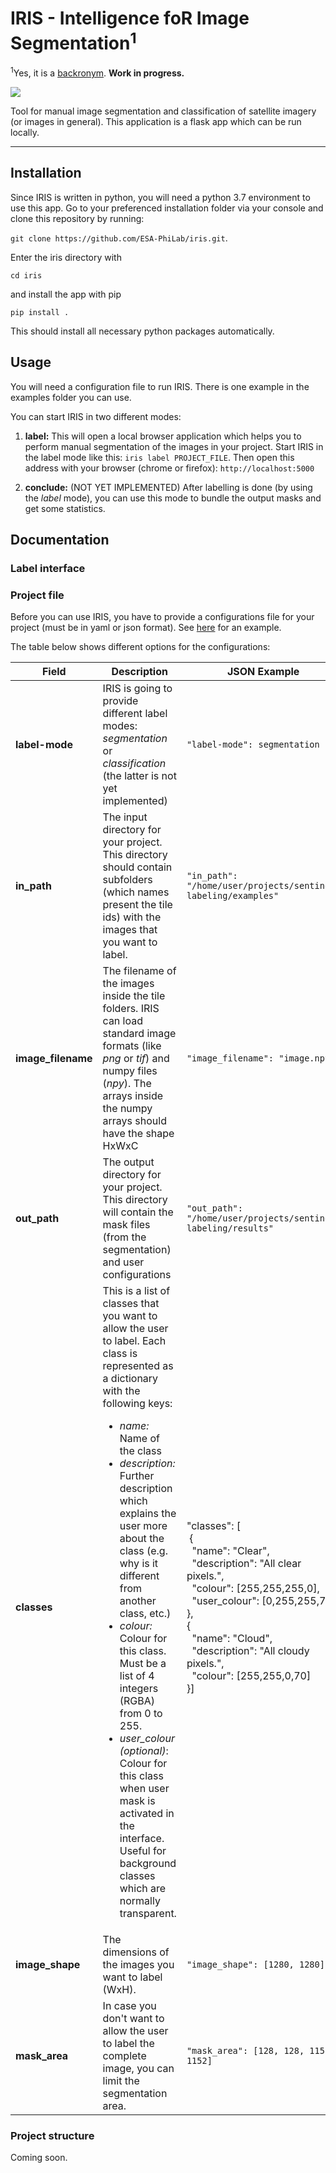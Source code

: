 # IRIS - Intelligence foR Image Segmentation<sup>1</sup>
<sup>1</sup>Yes, it is a <a href="https://en.wikipedia.org/wiki/Backronym">backronym</a>.
**Work in progress.**

<img src="preview/1.png" />

Tool for manual image segmentation and classification of satellite imagery (or images in general).
This application is a flask app which can be run locally. 

<hr />

## Installation
Since IRIS is written in python, you will need a python 3.7 environment to use this app.
Go to your preferenced installation folder via your console and clone this repository by running:

`git clone https://github.com/ESA-PhiLab/iris.git`.

Enter the iris directory with

`cd iris`

and install the app with pip

`pip install .`

This should install all necessary python packages automatically.

## Usage
You will need a configuration file to run IRIS. There is one example in the examples folder you can use. 

You can start IRIS in two different modes:
1) **label:** This will open a local browser application which helps you to perform manual segmentation of the images in your project. Start IRIS in the label mode like this: `iris label PROJECT_FILE`. Then open this address with your browser (chrome or firefox): `http://localhost:5000`

2) **conclude:** (NOT YET IMPLEMENTED) After labelling is done (by using the *label* mode), you can use this mode to bundle the output masks and get some statistics.

## Documentation

### Label interface

### Project file
Before you can use IRIS, you have to provide a configurations file for your project (must be in yaml or json format). See [here](examples/example-config.json) for an example.

The table below shows different options for the configurations:

Field | Description | JSON Example
--- | --- | ---
**label-mode** | IRIS is going to provide different label modes: *segmentation* or *classification* (the latter is not yet implemented) | `"label-mode": segmentation`
**in_path** | The input directory for your project. This directory should contain subfolders (which names present the tile ids) with the images that you want to label. | `"in_path": "/home/user/projects/sentinel-labeling/examples"`
**image_filename** | The filename of the images inside the tile folders. IRIS can load standard image formats (like *png* or *tif*) and numpy files (*npy*). The arrays inside the numpy arrays should have the shape HxWxC | `"image_filename": "image.npy"` 
**out_path** | The output directory for your project. This directory will contain the mask files (from the segmentation) and user configurations | `"out_path": "/home/user/projects/sentinel-labeling/results"` 
**classes** | This is a list of classes that you want to allow the user to label. Each class is represented as a dictionary with the following keys:<ul><li>*name:* Name of the class</li><li>*description:* Further description which explains the user more about the class (e.g. why is it different from another class, etc.)</li><li>*colour:* Colour for this class. Must be a list of 4 integers (RGBA) from 0 to 255.</li><li>*user_colour (optional)*: Colour for this class when user mask is activated in the interface. Useful for background classes which are normally transparent.</li></ul> | "classes": [<br>&nbsp;{<br>&nbsp;&nbsp;"name": "Clear",<br>&nbsp;&nbsp;"description": "All clear pixels.",<br>&nbsp;&nbsp;"colour": [255,255,255,0],<br>&nbsp;&nbsp;"user_colour": [0,255,255,70]<br>},<br>{<br>&nbsp;&nbsp;"name": "Cloud",<br>&nbsp;&nbsp;"description": "All cloudy pixels.",<br>&nbsp;&nbsp;"colour": [255,255,0,70]<br>}]<br>
**image_shape** | The dimensions of the images you want to label (WxH). | `"image_shape": [1280, 1280]` 
**mask_area** | In case you don't want to allow the user to label the complete image, you can limit the segmentation area. | `"mask_area": [128, 128, 1152, 1152]`

### Project structure


Coming soon.
